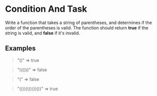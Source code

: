 # Condition And Task
Write a function that takes a string of parentheses, and determines if the order of the parentheses is valid. The function should return **true** if the string is valid, and **false** if it's invalid.

## Examples
> "()"              =>  true<br>

> ")(()))"          =>  false<br>

> "("               =>  false<br>

> "(())((()())())"  =>  true
